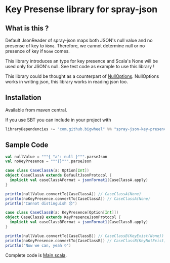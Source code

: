 # Key Presense library for spray-json

## What is this ?

Default JsonReader of spray-json maps both JSON's null value and no presense of key to `None`.
Therefore, we cannot determine null or no presence of key if `None` comes.

This library introduces an type for key presence and Scala's None will be used only for JSON's null.
See test code as example to use this library !

This library could be thought as a counterpart of [NullOptions](https://github.com/spray/spray-json#nulloptions).
NullOptions works in writing json, this library works in reading json too.

## Installation

Available from maven central.

If you use SBT you can include in your project with

```scala
libraryDependencies += "com.github.bigwheel" %% "spray-json-key-presence" % "<any-version>"
```

## Sample Code

```scala
val nullValue = """{ "a": null }""".parseJson
val noKeyPresence = """{}""".parseJson

case class CaseClassA(a: Option[Int])
object CaseClassA extends DefaultJsonProtocol {
  implicit val caseClassAFormat = jsonFormat1(CaseClassA.apply)
}

println(nullValue.convertTo[CaseClassA]) // CaseClassA(None)
println(noKeyPresence.convertTo[CaseClassA]) // CaseClassA(None)
println("Cannot distinguish 😞")

case class CaseClassB(a: KeyPresence[Option[Int]])
object CaseClassB extends KeyPresenceJsonProtocol {
  implicit val caseClassBFormat = jsonFormat1(CaseClassB.apply)
}

println(nullValue.convertTo[CaseClassB]) // CaseClassB(KeyExist(None))
println(noKeyPresence.convertTo[CaseClassB]) // CaseClassB(KeyNotExist)
println("Now we can, yeah ☺️")
```

Complete code is [Main.scala](./src/main/scala/Main.scala).